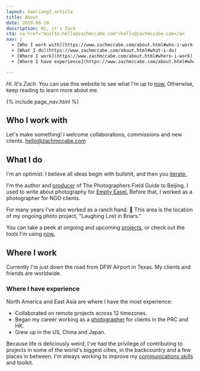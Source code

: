 ```yaml
---
layout: kaoliang3_article
title: About
date: 2019-06-10
description: Hi, it's Zach
cta: <a href="mailto:hello@zachmccabe.com">hello@zachmccabe.com</a>
nav: |
  + [Who I work with](https://www.zachmccabe.com/about.html#who-i-work-with)
  + [What I do](https://www.zachmccabe.com/about.html#what-i-do)
  + [Where I work](https://www.zachmccabe.com/about.html#where-i-work)
  + [Where I have experience](https://www.zachmccabe.com/about.html#where-i-have-experience) 

---
```



*Hi. It's Zach.* You can use this website to see what I'm up to [now.](https://www.zachmccabe.com/now.html) Otherwise, keep reading to learn more about me.


{% include page_nav.html %}




## Who I work with

Let's make something! I welcome collaborations, commissions and new clients. [hello@zachmccabe.com](mailto:hello@zachmccabe.com)




## What I do

I'm an optimist: I believe all ideas begin with bullshit, and then you [iterate.](https://www.zachmccabe.com/bullshit.html)

I'm the author and [producer](https://www.zachmccabe.com/beijing/how_the_book_got_made.html) of The Photographers Field Guide to Beijing. I used to write about photography for [Empty Easel.](https://www.google.com/search?q=site%3A+emptyeasel.com+zach+mccabe) Before that, I worked as a photographer for NGO clients.

For many years I've also worked as a ranch hand. 🍃 This area is the location of my ongoing photo project, "Laughing Lost in Briars."

You can take a peek at ongoing and upcoming [projects,](https://www.zachmccabe.com/now.html#ongoing-and-upcoming) or check out the tools I'm using [now.](https://www.zachmccabe.com/now.html#tools-im-using-now)



## Where I work

Currently I'm just down the road from DFW Airport in Texas. My clients and friends are worldwide.


### Where I have experience

North America and East Asia are where I have the most experience:
  + Collaborated on remote projects across 12 timezones.
  + Began my career working as a [photographer](https://www.zachmccabe.com/postcard.html) for clients in the PRC and HK.
  + Grew up in the US, China and Japan.

Because life is deliciously weird, I've had the privilege of contributing to projects in some of the world's biggest cities, in the backcountry and a few places in between. I'm always working to improve my [communications skills](https://www.zachmccabe.com/just_ask.html) and toolkit.
